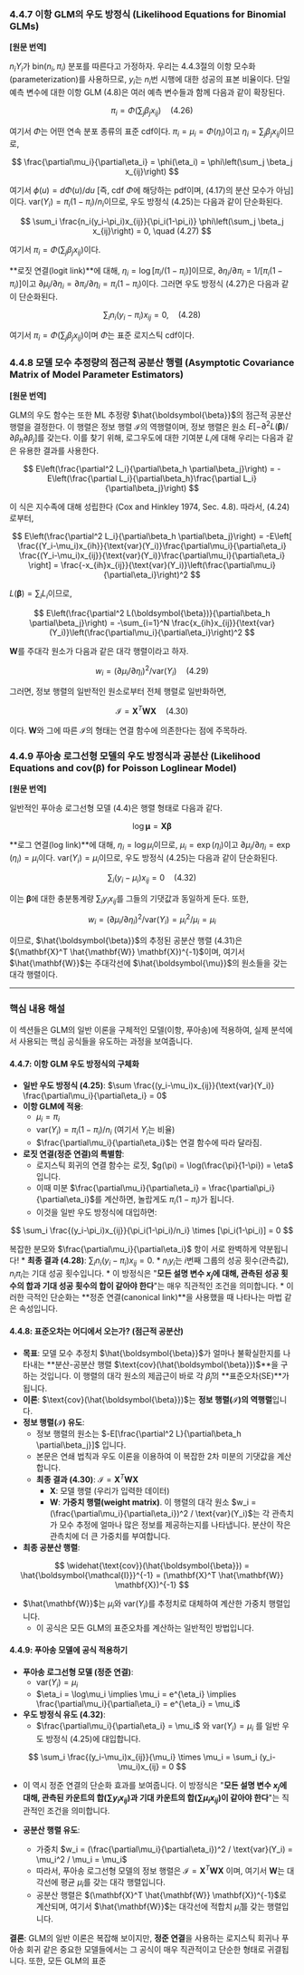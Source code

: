 ### **4.4.7 이항 GLM의 우도 방정식 (Likelihood Equations for Binomial GLMs)**

**[원문 번역]**

$n_i Y_i$가 $\text{bin}(n_i, \pi_i)$ 분포를 따른다고 가정하자. 우리는 4.4.3절의 이항 모수화(parameterization)를 사용하므로, $y_i$는 $n_i$번 시행에 대한 성공의 표본 비율이다. 단일 예측 변수에 대한 이항 GLM (4.8)은 여러 예측 변수들과 함께 다음과 같이 확장된다.

$$ \pi_i = \Phi\left(\sum_j \beta_j x_{ij}\right) \quad (4.26) $$

여기서 $\Phi$는 어떤 연속 분포 종류의 표준 cdf이다. $\pi_i = \mu_i = \Phi(\eta_i)$이고 $\eta_i = \sum_j \beta_j x_{ij}$이므로,

$$ \frac{\partial\mu_i}{\partial\eta_i} = \phi(\eta_i) = \phi\left(\sum_j \beta_j x_{ij}\right) $$

여기서 $\phi(u)=d\Phi(u)/du$ [즉, cdf $\Phi$에 해당하는 pdf이며, (4.17)의 분산 모수가 아님]이다. $\text{var}(Y_i) = \pi_i(1-\pi_i)/n_i$이므로, 우도 방정식 (4.25)는 다음과 같이 단순화된다.

$$ \sum_i \frac{n_i(y_i-\pi_i)x_{ij}}{\pi_i(1-\pi_i)} \phi\left(\sum_j \beta_j x_{ij}\right) = 0, \quad (4.27) $$

여기서 $\pi_i = \Phi(\sum_j \beta_j x_{ij})$이다.

**로짓 연결(logit link)**에 대해, $\eta_i = \log[\pi_i/(1-\pi_i)]$이므로, $\partial\eta_i/\partial\pi_i=1/[\pi_i(1-\pi_i)]$이고 $\partial\mu_i/\partial\eta_i = \partial\pi_i/\partial\eta_i = \pi_i(1-\pi_i)$이다. 그러면 우도 방정식 (4.27)은 다음과 같이 단순화된다.

$$ \sum_i n_i(y_i-\pi_i)x_{ij} = 0, \quad (4.28) $$

여기서 $\pi_i = \Phi(\sum_j \beta_j x_{ij})$이며 $\Phi$는 표준 로지스틱 cdf이다.

### **4.4.8 모델 모수 추정량의 점근적 공분산 행렬 (Asymptotic Covariance Matrix of Model Parameter Estimators)**

**[원문 번역]**

GLM의 우도 함수는 또한 ML 추정량 $\hat{\boldsymbol{\beta}}$의 점근적 공분산 행렬을 결정한다. 이 행렬은 정보 행렬 $\boldsymbol{\mathcal{I}}$의 역행렬이며, 정보 행렬은 원소 $E[-\partial^2 L(\boldsymbol{\beta})/\partial\beta_h \partial\beta_j]$를 갖는다. 이를 찾기 위해, 로그우도에 대한 기여분 $L_i$에 대해 우리는 다음과 같은 유용한 결과를 사용한다.

$$ E\left(\frac{\partial^2 L_i}{\partial\beta_h \partial\beta_j}\right) = -E\left(\frac{\partial L_i}{\partial\beta_h}\frac{\partial L_i}{\partial\beta_j}\right) $$

이 식은 지수족에 대해 성립한다 (Cox and Hinkley 1974, Sec. 4.8). 따라서, (4.24)로부터,

$$ E\left(\frac{\partial^2 L_i}{\partial\beta_h \partial\beta_j}\right) = -E\left[ \frac{(Y_i-\mu_i)x_{ih}}{\text{var}(Y_i)}\frac{\partial\mu_i}{\partial\eta_i} \frac{(Y_i-\mu_i)x_{ij}}{\text{var}(Y_i)}\frac{\partial\mu_i}{\partial\eta_i} \right] = \frac{-x_{ih}x_{ij}}{\text{var}(Y_i)}\left(\frac{\partial\mu_i}{\partial\eta_i}\right)^2 $$

$L(\boldsymbol{\beta}) = \sum_i L_i$이므로,

$$ E\left(\frac{\partial^2 L(\boldsymbol{\beta})}{\partial\beta_h \partial\beta_j}\right) = -\sum_{i=1}^N \frac{x_{ih}x_{ij}}{\text{var}(Y_i)}\left(\frac{\partial\mu_i}{\partial\eta_i}\right)^2 $$

$\mathbf{W}$를 주대각 원소가 다음과 같은 대각 행렬이라고 하자.

$$ w_i = (\partial\mu_i/\partial\eta_i)^2 / \text{var}(Y_i) \quad (4.29) $$

그러면, 정보 행렬의 일반적인 원소로부터 전체 행렬로 일반화하면,

$$ \boldsymbol{\mathcal{I}} = \mathbf{X}^T \mathbf{W} \mathbf{X} \quad (4.30) $$

이다. $\mathbf{W}$와 그에 따른 $\boldsymbol{\mathcal{I}}$의 형태는 연결 함수에 의존한다는 점에 주목하라.

### **4.4.9 푸아송 로그선형 모델의 우도 방정식과 공분산 (Likelihood Equations and cov(β) for Poisson Loglinear Model)**

**[원문 번역]**

일반적인 푸아송 로그선형 모델 (4.4)은 행렬 형태로 다음과 같다.

$$ \log\boldsymbol{\mu} = \mathbf{X}\boldsymbol{\beta} $$

**로그 연결(log link)**에 대해, $\eta_i = \log\mu_i$이므로, $\mu_i=\exp(\eta_i)$이고 $\partial\mu_i/\partial\eta_i=\exp(\eta_i)=\mu_i$이다. $\text{var}(Y_i)=\mu_i$이므로, 우도 방정식 (4.25)는 다음과 같이 단순화된다.

$$ \sum_i (y_i - \mu_i)x_{ij} = 0 \quad (4.32) $$

이는 $\boldsymbol{\beta}$에 대한 충분통계량 $\sum_i y_i x_{ij}$를 그들의 기댓값과 동일하게 둔다. 또한,

$$ w_i = (\partial\mu_i/\partial\eta_i)^2/\text{var}(Y_i) = \mu_i^2/\mu_i = \mu_i $$

이므로, $\hat{\boldsymbol{\beta}}$의 추정된 공분산 행렬 (4.31)은 $(\mathbf{X}^T \hat{\mathbf{W}} \mathbf{X})^{-1}$이며, 여기서 $\hat{\mathbf{W}}$는 주대각선에 $\hat{\boldsymbol{\mu}}$의 원소들을 갖는 대각 행렬이다.

---

### **핵심 내용 해설**

이 섹션들은 GLM의 일반 이론을 구체적인 모델(이항, 푸아송)에 적용하여, 실제 분석에서 사용되는 핵심 공식들을 유도하는 과정을 보여줍니다.

#### **4.4.7: 이항 GLM 우도 방정식의 구체화**

*   **일반 우도 방정식 (4.25)**: $\sum \frac{(y_i-\mu_i)x_{ij}}{\text{var}(Y_i)} \frac{\partial\mu_i}{\partial\eta_i} = 0$
*   **이항 GLM에 적용**:
    *   $\mu_i = \pi_i$
    *   $\text{var}(Y_i) = \pi_i(1-\pi_i)/n_i$ (여기서 $Y_i$는 비율)
    *   $\frac{\partial\mu_i}{\partial\eta_i}$는 연결 함수에 따라 달라짐.
*   **로짓 연결(정준 연결)의 특별함**:
    *   로지스틱 회귀의 연결 함수는 로짓, $g(\pi) = \log(\frac{\pi}{1-\pi}) = \eta$ 입니다.
    *   이때 미분 $\frac{\partial\mu_i}{\partial\eta_i} = \frac{\partial\pi_i}{\partial\eta_i}$를 계산하면, 놀랍게도 $\pi_i(1-\pi_i)$가 됩니다.
    *   이것을 일반 우도 방정식에 대입하면:

$$ \sum_i \frac{(y_i-\pi_i)x_{ij}}{\pi_i(1-\pi_i)/n_i} \times [\pi_i(1-\pi_i)] = 0 $$

복잡한 분모와 $\frac{\partial\mu_i}{\partial\eta_i}$ 항이 서로 완벽하게 약분됩니다!
    *   **최종 결과 (4.28)**: $\sum_i n_i(y_i - \pi_i)x_{ij} = 0$.
        *   $n_iy_i$는 $i$번째 그룹의 성공 횟수(관측값), $n_i\pi_i$는 기대 성공 횟수입니다.
        *   이 방정식은 "**모든 설명 변수 $x_j$에 대해, 관측된 성공 횟수의 합과 기대 성공 횟수의 합이 같아야 한다**"는 매우 직관적인 조건을 의미합니다.
        *   이러한 극적인 단순화는 **정준 연결(canonical link)**을 사용했을 때 나타나는 마법 같은 속성입니다.

#### **4.4.8: 표준오차는 어디에서 오는가? (점근적 공분산)**

*   **목표**: 모델 모수 추정치 $\hat{\boldsymbol{\beta}}$가 얼마나 불확실한지를 나타내는 **분산-공분산 행렬 $\text{cov}(\hat{\boldsymbol{\beta}})$**을 구하는 것입니다. 이 행렬의 대각 원소의 제곱근이 바로 각 $\hat{\beta}_j$의 **표준오차(SE)**가 됩니다.
*   **이론**: $\text{cov}(\hat{\boldsymbol{\beta}})$는 **정보 행렬($\boldsymbol{\mathcal{I}}$)의 역행렬**입니다.
*   **정보 행렬($\boldsymbol{\mathcal{I}}$) 유도**:
    *   정보 행렬의 원소는 $-E[\frac{\partial^2 L}{\partial\beta_h \partial\beta_j}]$ 입니다.
    *   본문은 연쇄 법칙과 우도 이론을 이용하여 이 복잡한 2차 미분의 기댓값을 계산합니다.
    *   **최종 결과 (4.30)**: $\boldsymbol{\mathcal{I}} = \mathbf{X}^T \mathbf{W} \mathbf{X}$
        *   $\mathbf{X}$: 모델 행렬 (우리가 입력한 데이터)
        *   $\mathbf{W}$: **가중치 행렬(weight matrix)**. 이 행렬의 대각 원소 $w_i = (\frac{\partial\mu_i}{\partial\eta_i})^2 / \text{var}(Y_i)$는 각 관측치가 모수 추정에 얼마나 많은 정보를 제공하는지를 나타냅니다. 분산이 작은 관측치에 더 큰 가중치를 부여합니다.
*   **최종 공분산 행렬**:

$$ \widehat{\text{cov}}(\hat{\boldsymbol{\beta}}) = \hat{\boldsymbol{\mathcal{I}}}^{-1} = (\mathbf{X}^T \hat{\mathbf{W}} \mathbf{X})^{-1} $$

*   $\hat{\mathbf{W}}$는 $\mu_i$와 $\text{var}(Y_i)$를 추정치로 대체하여 계산한 가중치 행렬입니다.
    *   이 공식은 모든 GLM의 표준오차를 계산하는 일반적인 방법입니다.

#### **4.4.9: 푸아송 모델에 공식 적용하기**

*   **푸아송 로그선형 모델 (정준 연결)**:
    *   $\text{var}(Y_i) = \mu_i$
    *   $\eta_i = \log\mu_i \implies \mu_i = e^{\eta_i} \implies \frac{\partial\mu_i}{\partial\eta_i} = e^{\eta_i} = \mu_i$
*   **우도 방정식 유도 (4.32)**:
    *   $\frac{\partial\mu_i}{\partial\eta_i} = \mu_i$ 와 $\text{var}(Y_i) = \mu_i$ 를 일반 우도 방정식 (4.25)에 대입합니다.

$$ \sum_i \frac{(y_i-\mu_i)x_{ij}}{\mu_i} \times \mu_i = \sum_i (y_i-\mu_i)x_{ij} = 0 $$

*   이 역시 정준 연결의 단순화 효과를 보여줍니다. 이 방정식은 "**모든 설명 변수 $x_j$에 대해, 관측된 카운트의 합($\sum y_i x_{ij}$)과 기대 카운트의 합($\sum \mu_i x_{ij}$)이 같아야 한다**"는 직관적인 조건을 의미합니다.

*   **공분산 행렬 유도**:
    *   가중치 $w_i = (\frac{\partial\mu_i}{\partial\eta_i})^2 / \text{var}(Y_i) = \mu_i^2 / \mu_i = \mu_i$
    *   따라서, 푸아송 로그선형 모델의 정보 행렬은 $\boldsymbol{\mathcal{I}} = \mathbf{X}^T \mathbf{W} \mathbf{X}$ 이며, 여기서 $\mathbf{W}$는 대각선에 평균 $\mu_i$를 갖는 대각 행렬입니다.
    *   공분산 행렬은 $(\mathbf{X}^T \hat{\mathbf{W}} \mathbf{X})^{-1}$로 계산되며, 여기서 $\hat{\mathbf{W}}$는 대각선에 적합치 $\hat{\mu}_i$를 갖는 행렬입니다.

**결론**: GLM의 일반 이론은 복잡해 보이지만, **정준 연결**을 사용하는 로지스틱 회귀나 푸아송 회귀 같은 중요한 모델들에서는 그 공식이 매우 직관적이고 단순한 형태로 귀결됩니다. 또한, 모든 GLM의 표준
